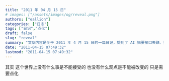 ```yaml
---
title: "2011 年 04 月 15 日"
# images: ["/assets/images/og/reveal.png"]
authors: ["eallion"]
categories: ["日志"]
tags: ["日记","点化"]
draft: false
slug: "reveal"
summary: "文章内容是关于 2011 年 4 月 15 日的一篇日记，提到了 AI 摘要接口失联、数字花园和爱发电等内容。"
date: "2011-04-15 07:49:32"
lastmod: "2011-04-15 07:49:32"
---
```


其实
这个世界上没有什么事是不能接受的
也没有什么观点是不能被改变的
只是需要点化
